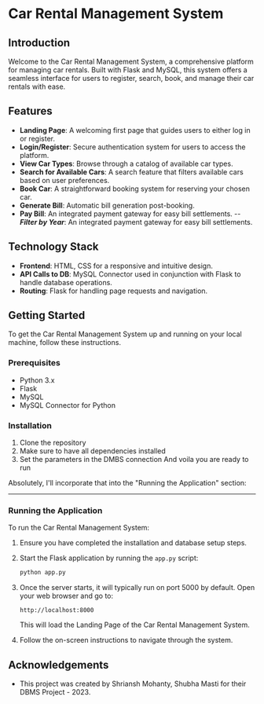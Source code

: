 # Car Rental Management System

## Introduction
Welcome to the Car Rental Management System, a comprehensive platform for managing car rentals. Built with Flask and MySQL, this system offers a seamless interface for users to register, search, book, and manage their car rentals with ease.

## Features
- **Landing Page**: A welcoming first page that guides users to either log in or register.
- **Login/Register**: Secure authentication system for users to access the platform.
- **View Car Types**: Browse through a catalog of available car types.
- **Search for Available Cars**: A search feature that filters available cars based on user preferences.
- **Book Car**: A straightforward booking system for reserving your chosen car.
- **Generate Bill**: Automatic bill generation post-booking.
- **Pay Bill**: An integrated payment gateway for easy bill settlements.
-- ***Filter by Year***: An integrated payment gateway for easy bill settlements.


## Technology Stack
- **Frontend**: HTML, CSS for a responsive and intuitive design.
- **API Calls to DB**: MySQL Connector used in conjunction with Flask to handle database operations.
- **Routing**: Flask for handling page requests and navigation.

## Getting Started
To get the Car Rental Management System up and running on your local machine, follow these instructions.

### Prerequisites
- Python 3.x
- Flask
- MySQL
- MySQL Connector for Python

### Installation
1. Clone the repository
2. Make sure to have all dependencies installed
3. Set the parameters in the DMBS connection
   And voila you are ready to run

Absolutely, I'll incorporate that into the "Running the Application" section:

---

### Running the Application
To run the Car Rental Management System:

1. Ensure you have completed the installation and database setup steps.
2. Start the Flask application by running the `app.py` script:

   ```sh
   python app.py
   ```

3. Once the server starts, it will typically run on port 5000 by default. Open your web browser and go to:

   ```
   http://localhost:8000
   ```

   This will load the Landing Page of the Car Rental Management System.

4. Follow the on-screen instructions to navigate through the system.

## Acknowledgements
- This project was created by Shriansh Mohanty, Shubha Masti for their DBMS Project - 2023.



